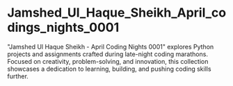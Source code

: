 # Jamshed_Ul_Haque_Sheikh_April_codings_nights_0001
"Jamshed Ul Haque Sheikh - April Coding Nights 0001" explores Python projects and assignments crafted during late-night coding marathons. Focused on creativity, problem-solving, and innovation, this collection showcases a dedication to learning, building, and pushing coding skills further.
